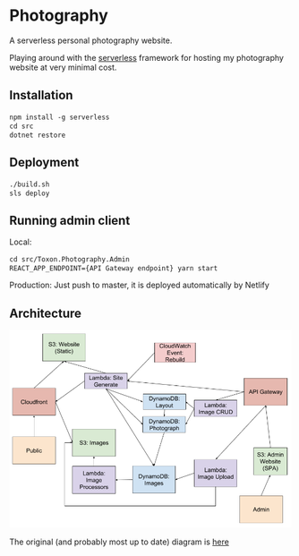 # Photography

A serverless personal photography website.

Playing around with the [serverless](https://github.com/serverless/serverless) framework for hosting my photography website at very minimal cost.

## Installation

```
npm install -g serverless
cd src
dotnet restore
```

## Deployment

```
./build.sh
sls deploy
```

## Running admin client

Local:

```
cd src/Toxon.Photography.Admin
REACT_APP_ENDPOINT={API Gateway endpoint} yarn start
```

Production: Just push to master, it is deployed automatically by Netlify

## Architecture

![Architecture diagram](docs/arch.png)

The original (and probably most up to date) diagram is [here](https://docs.google.com/drawings/d/1bWO_n-EJH5N4NxZV0H3L5mgzImvndEI_i47nRyrZGTA/edit?usp=sharing)
